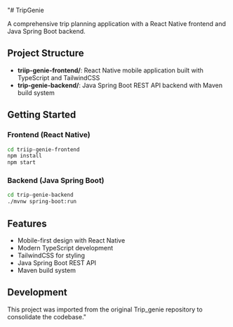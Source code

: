 "# TripGenie

A comprehensive trip planning application with a React Native frontend and Java Spring Boot backend.

## Project Structure

- **triip-genie-frontend/**: React Native mobile application built with TypeScript and TailwindCSS
- **trip-genie-backend/**: Java Spring Boot REST API backend with Maven build system

## Getting Started

### Frontend (React Native)
```bash
cd triip-genie-frontend
npm install
npm start
```

### Backend (Java Spring Boot)
```bash
cd trip-genie-backend
./mvnw spring-boot:run
```

## Features

- Mobile-first design with React Native
- Modern TypeScript development
- TailwindCSS for styling
- Java Spring Boot REST API
- Maven build system

## Development

This project was imported from the original Trip_genie repository to consolidate the codebase." 
